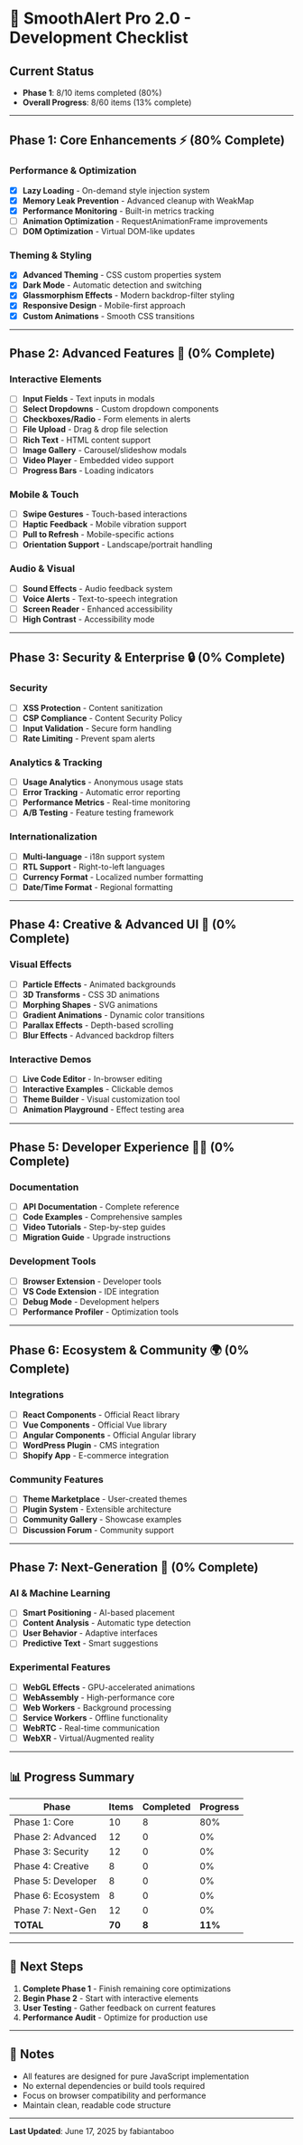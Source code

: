# 🚀 SmoothAlert Pro 2.0 - Development Checklist

## Current Status
- **Phase 1**: 8/10 items completed (80%)
- **Overall Progress**: 8/60 items (13% complete)

---

## Phase 1: Core Enhancements ⚡ (80% Complete)

### Performance & Optimization
- [x] **Lazy Loading** - On-demand style injection system
- [x] **Memory Leak Prevention** - Advanced cleanup with WeakMap
- [x] **Performance Monitoring** - Built-in metrics tracking
- [ ] **Animation Optimization** - RequestAnimationFrame improvements
- [ ] **DOM Optimization** - Virtual DOM-like updates

### Theming & Styling
- [x] **Advanced Theming** - CSS custom properties system
- [x] **Dark Mode** - Automatic detection and switching
- [x] **Glassmorphism Effects** - Modern backdrop-filter styling
- [x] **Responsive Design** - Mobile-first approach
- [x] **Custom Animations** - Smooth CSS transitions

---

## Phase 2: Advanced Features 🎯 (0% Complete)

### Interactive Elements
- [ ] **Input Fields** - Text inputs in modals
- [ ] **Select Dropdowns** - Custom dropdown components
- [ ] **Checkboxes/Radio** - Form elements in alerts
- [ ] **File Upload** - Drag & drop file selection
- [ ] **Rich Text** - HTML content support
- [ ] **Image Gallery** - Carousel/slideshow modals
- [ ] **Video Player** - Embedded video support
- [ ] **Progress Bars** - Loading indicators

### Mobile & Touch
- [ ] **Swipe Gestures** - Touch-based interactions
- [ ] **Haptic Feedback** - Mobile vibration support
- [ ] **Pull to Refresh** - Mobile-specific actions
- [ ] **Orientation Support** - Landscape/portrait handling

### Audio & Visual
- [ ] **Sound Effects** - Audio feedback system
- [ ] **Voice Alerts** - Text-to-speech integration
- [ ] **Screen Reader** - Enhanced accessibility
- [ ] **High Contrast** - Accessibility mode

---

## Phase 3: Security & Enterprise 🔒 (0% Complete)

### Security
- [ ] **XSS Protection** - Content sanitization
- [ ] **CSP Compliance** - Content Security Policy
- [ ] **Input Validation** - Secure form handling
- [ ] **Rate Limiting** - Prevent spam alerts

### Analytics & Tracking
- [ ] **Usage Analytics** - Anonymous usage stats
- [ ] **Error Tracking** - Automatic error reporting
- [ ] **Performance Metrics** - Real-time monitoring
- [ ] **A/B Testing** - Feature testing framework

### Internationalization
- [ ] **Multi-language** - i18n support system
- [ ] **RTL Support** - Right-to-left languages
- [ ] **Currency Format** - Localized number formatting
- [ ] **Date/Time Format** - Regional formatting

---

## Phase 4: Creative & Advanced UI 🎨 (0% Complete)

### Visual Effects
- [ ] **Particle Effects** - Animated backgrounds
- [ ] **3D Transforms** - CSS 3D animations
- [ ] **Morphing Shapes** - SVG animations
- [ ] **Gradient Animations** - Dynamic color transitions
- [ ] **Parallax Effects** - Depth-based scrolling
- [ ] **Blur Effects** - Advanced backdrop filters

### Interactive Demos
- [ ] **Live Code Editor** - In-browser editing
- [ ] **Interactive Examples** - Clickable demos
- [ ] **Theme Builder** - Visual customization tool
- [ ] **Animation Playground** - Effect testing area

---

## Phase 5: Developer Experience 👨‍💻 (0% Complete)

### Documentation
- [ ] **API Documentation** - Complete reference
- [ ] **Code Examples** - Comprehensive samples
- [ ] **Video Tutorials** - Step-by-step guides
- [ ] **Migration Guide** - Upgrade instructions

### Development Tools
- [ ] **Browser Extension** - Developer tools
- [ ] **VS Code Extension** - IDE integration
- [ ] **Debug Mode** - Development helpers
- [ ] **Performance Profiler** - Optimization tools

---

## Phase 6: Ecosystem & Community 🌍 (0% Complete)

### Integrations
- [ ] **React Components** - Official React library
- [ ] **Vue Components** - Official Vue library
- [ ] **Angular Components** - Official Angular library
- [ ] **WordPress Plugin** - CMS integration
- [ ] **Shopify App** - E-commerce integration

### Community Features
- [ ] **Theme Marketplace** - User-created themes
- [ ] **Plugin System** - Extensible architecture
- [ ] **Community Gallery** - Showcase examples
- [ ] **Discussion Forum** - Community support

---

## Phase 7: Next-Generation 🚀 (0% Complete)

### AI & Machine Learning
- [ ] **Smart Positioning** - AI-based placement
- [ ] **Content Analysis** - Automatic type detection
- [ ] **User Behavior** - Adaptive interfaces
- [ ] **Predictive Text** - Smart suggestions

### Experimental Features
- [ ] **WebGL Effects** - GPU-accelerated animations
- [ ] **WebAssembly** - High-performance core
- [ ] **Web Workers** - Background processing
- [ ] **Service Workers** - Offline functionality
- [ ] **WebRTC** - Real-time communication
- [ ] **WebXR** - Virtual/Augmented reality

---

## 📊 Progress Summary

| Phase | Items | Completed | Progress |
|-------|-------|-----------|----------|
| Phase 1: Core | 10 | 8 | 80% |
| Phase 2: Advanced | 12 | 0 | 0% |
| Phase 3: Security | 12 | 0 | 0% |
| Phase 4: Creative | 8 | 0 | 0% |
| Phase 5: Developer | 8 | 0 | 0% |
| Phase 6: Ecosystem | 8 | 0 | 0% |
| Phase 7: Next-Gen | 12 | 0 | 0% |
| **TOTAL** | **70** | **8** | **11%** |

---

## 🎯 Next Steps

1. **Complete Phase 1** - Finish remaining core optimizations
2. **Begin Phase 2** - Start with interactive elements
3. **User Testing** - Gather feedback on current features
4. **Performance Audit** - Optimize for production use

---

## 📝 Notes

- All features are designed for pure JavaScript implementation
- No external dependencies or build tools required
- Focus on browser compatibility and performance
- Maintain clean, readable code structure

---

**Last Updated**: June 17, 2025 by fabiantaboo 